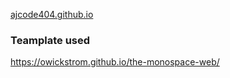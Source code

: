
[ajcode404.github.io](ajcode404.github.io)

### Teamplate used

https://owickstrom.github.io/the-monospace-web/ 
